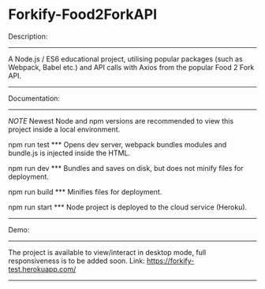 # Forkify-Food2ForkAPI

Description:
**************************************************************************************************************
A Node.js / ES6 educational project, utilising popular packages (such as Webpack, Babel etc.) 
and API calls with Axios from the popular Food 2 Fork API. 
*************
Documentation:
*************
*NOTE* Newest Node and npm versions are recommended to view this project inside a local environment.

npm run test *** 
Opens dev server, webpack bundles modules and bundle.js is injected inside the HTML.

npm run dev ***
Bundles and saves on disk, but does not minify files for deployment.

npm run build *** 
Minifies files for deployment.

npm run start *** 
Node project is deployed to the cloud service (Heroku).
*************
Demo:
**************************************************************************************************************
The project is available to view/interact in desktop mode, full responsiveness is to be added soon. 
Link: https://forkify-test.herokuapp.com/
****
